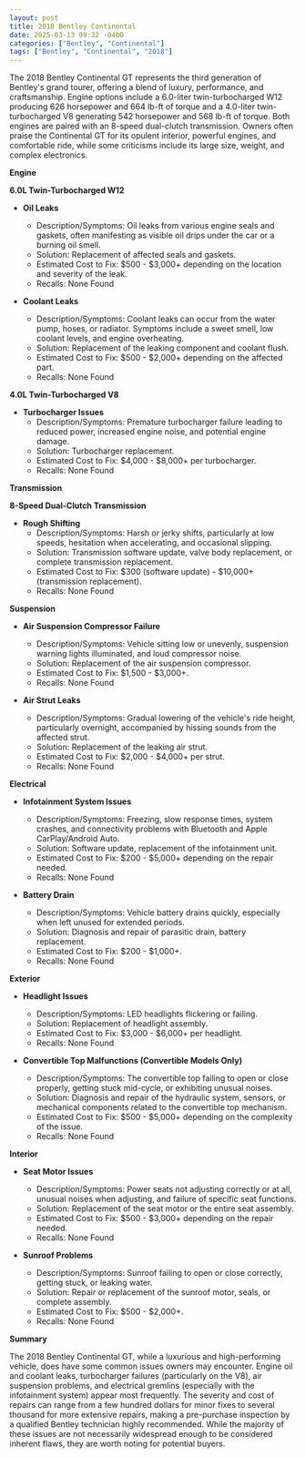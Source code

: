 ```yaml
---
layout: post
title: 2018 Bentley Continental
date: 2025-03-13 09:32 -0400
categories: ["Bentley", "Continental"]
tags: ["Bentley", "Continental", "2018"]
---
```

The 2018 Bentley Continental GT represents the third generation of Bentley's grand tourer, offering a blend of luxury, performance, and craftsmanship. Engine options include a 6.0-liter twin-turbocharged W12 producing 626 horsepower and 664 lb-ft of torque and a 4.0-liter twin-turbocharged V8 generating 542 horsepower and 568 lb-ft of torque. Both engines are paired with an 8-speed dual-clutch transmission. Owners often praise the Continental GT for its opulent interior, powerful engines, and comfortable ride, while some criticisms include its large size, weight, and complex electronics.

**Engine**

**6.0L Twin-Turbocharged W12**

*   **Oil Leaks**
    *   Description/Symptoms: Oil leaks from various engine seals and gaskets, often manifesting as visible oil drips under the car or a burning oil smell.
    *   Solution: Replacement of affected seals and gaskets.
    *   Estimated Cost to Fix: $500 - $3,000+ depending on the location and severity of the leak.
    *   Recalls: None Found

*   **Coolant Leaks**
    * Description/Symptoms: Coolant leaks can occur from the water pump, hoses, or radiator. Symptoms include a sweet smell, low coolant levels, and engine overheating.
    * Solution: Replacement of the leaking component and coolant flush.
    * Estimated Cost to Fix: $500 - $2,000+ depending on the affected part.
    * Recalls: None Found

**4.0L Twin-Turbocharged V8**

*   **Turbocharger Issues**
    *   Description/Symptoms: Premature turbocharger failure leading to reduced power, increased engine noise, and potential engine damage.
    *   Solution: Turbocharger replacement.
    *   Estimated Cost to Fix: $4,000 - $8,000+ per turbocharger.
    *   Recalls: None Found

**Transmission**

**8-Speed Dual-Clutch Transmission**

*   **Rough Shifting**
    *   Description/Symptoms: Harsh or jerky shifts, particularly at low speeds, hesitation when accelerating, and occasional slipping.
    *   Solution: Transmission software update, valve body replacement, or complete transmission replacement.
    *   Estimated Cost to Fix: $300 (software update) - $10,000+ (transmission replacement).
    *   Recalls: None Found

**Suspension**

*   **Air Suspension Compressor Failure**
    *   Description/Symptoms: Vehicle sitting low or unevenly, suspension warning lights illuminated, and loud compressor noise.
    *   Solution: Replacement of the air suspension compressor.
    *   Estimated Cost to Fix: $1,500 - $3,000+.
    *   Recalls: None Found

*   **Air Strut Leaks**
    * Description/Symptoms: Gradual lowering of the vehicle's ride height, particularly overnight, accompanied by hissing sounds from the affected strut.
    * Solution: Replacement of the leaking air strut.
    * Estimated Cost to Fix: $2,000 - $4,000+ per strut.
    * Recalls: None Found

**Electrical**

*   **Infotainment System Issues**
    *   Description/Symptoms: Freezing, slow response times, system crashes, and connectivity problems with Bluetooth and Apple CarPlay/Android Auto.
    *   Solution: Software update, replacement of the infotainment unit.
    *   Estimated Cost to Fix: $200 - $5,000+ depending on the repair needed.
    *   Recalls: None Found

*   **Battery Drain**
    *   Description/Symptoms: Vehicle battery drains quickly, especially when left unused for extended periods.
    *   Solution: Diagnosis and repair of parasitic drain, battery replacement.
    *   Estimated Cost to Fix: $200 - $1,000+.
    *   Recalls: None Found

**Exterior**

*   **Headlight Issues**
    *   Description/Symptoms: LED headlights flickering or failing.
    *   Solution: Replacement of headlight assembly.
    *   Estimated Cost to Fix: $3,000 - $6,000+ per headlight.
    *   Recalls: None Found

* **Convertible Top Malfunctions (Convertible Models Only)**
    * Description/Symptoms: The convertible top failing to open or close properly, getting stuck mid-cycle, or exhibiting unusual noises.
    * Solution: Diagnosis and repair of the hydraulic system, sensors, or mechanical components related to the convertible top mechanism.
    * Estimated Cost to Fix: $500 - $5,000+ depending on the complexity of the issue.
    * Recalls: None Found

**Interior**

*   **Seat Motor Issues**
    *   Description/Symptoms: Power seats not adjusting correctly or at all, unusual noises when adjusting, and failure of specific seat functions.
    *   Solution: Replacement of the seat motor or the entire seat assembly.
    *   Estimated Cost to Fix: $500 - $3,000+ depending on the repair needed.
    *   Recalls: None Found

*   **Sunroof Problems**
    *   Description/Symptoms: Sunroof failing to open or close correctly, getting stuck, or leaking water.
    *   Solution: Repair or replacement of the sunroof motor, seals, or complete assembly.
    *   Estimated Cost to Fix: $500 - $2,000+.
    *   Recalls: None Found

**Summary**

The 2018 Bentley Continental GT, while a luxurious and high-performing vehicle, does have some common issues owners may encounter. Engine oil and coolant leaks, turbocharger failures (particularly on the V8), air suspension problems, and electrical gremlins (especially with the infotainment system) appear most frequently. The severity and cost of repairs can range from a few hundred dollars for minor fixes to several thousand for more extensive repairs, making a pre-purchase inspection by a qualified Bentley technician highly recommended. While the majority of these issues are not necessarily widespread enough to be considered inherent flaws, they are worth noting for potential buyers.

